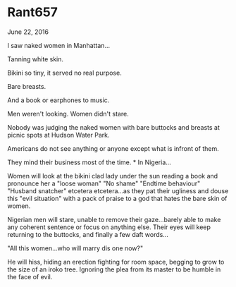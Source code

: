 # Rant657



June 22, 2016

I saw naked women in Manhattan...

Tanning white skin. 

Bikini so tiny, it served no real purpose.

Bare breasts.

And a book or earphones to music.

Men weren't looking. Women didn't stare.

Nobody was judging the naked women with bare buttocks and breasts at picnic spots at Hudson Water Park.

Americans do not see anything or anyone except what is infront of them.

They mind their business most of the time.
*
In Nigeria...

Women will look at the bikini clad lady under the sun reading a book and pronounce her a "loose woman" "No shame" "Endtime behaviour" "Husband snatcher" etcetera etcetera...as they pat their ugliness and douse this "evil situation" with a pack of praise to a god that hates the bare skin of women.

Nigerian men will stare, unable to remove their gaze...barely able to make any coherent sentence or focus on anything else. Their eyes will keep returning to the buttocks, and finally a few daft words...

"All this women...who will marry dis one now?"

He will hiss, hiding an erection fighting for room space, begging to grow to the size of an iroko tree. Ignoring the plea from its master to be humble in the face of evil.